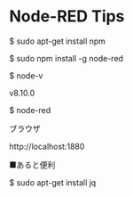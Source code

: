 # Node-RED Tips

$ sudo apt-get install npm

$ sudo npm install -g node-red

$ node-v

v8.10.0

$ node-red

ブラウザ

http://localhost:1880

■あると便利

$ sudo apt-get install jq
